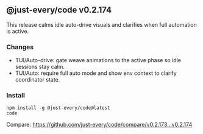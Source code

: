 ## @just-every/code v0.2.174

This release calms idle auto-drive visuals and clarifies when full automation is active.

### Changes

- TUI/Auto-drive: gate weave animations to the active phase so idle sessions stay calm.
- TUI/Auto: require full auto mode and show env context to clarify coordinator state.

### Install

```
npm install -g @just-every/code@latest
code
```

Compare: https://github.com/just-every/code/compare/v0.2.173...v0.2.174
